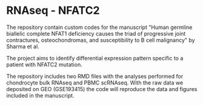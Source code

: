 # RNAseq - NFATC2 

The repository contain custom codes for the manuscript "Human germline biallelic complete NFAT1 deficiency causes the triad of progressive joint contractures, osteochondromas, and susceptibility to B cell malignancy" by Sharma et al. 

The project aims to identify differential expression pattern specific to a patient with NFATC2 mutation.

The repository includes two RMD files with the analyses performed for chondrocyte bulk RNAseq and PBMC scRNAseq. With the raw data we deposited on GEO (GSE193415) the code will reproduce the data and figures included in the manuscript. 
